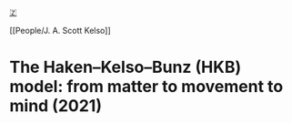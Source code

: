 [🇿](zotero://select/library/items/DLI7XEAY)

[[People/J. A. Scott Kelso]] 
# The Haken–Kelso–Bunz (HKB) model: from matter to movement to mind (2021)

